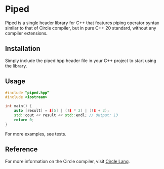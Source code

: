 # Piped

Piped is a single header library for C++ that features piping operator syntax similar to that of Circle compiler, but in pure C++ 20 standard, without any compiler extensions.

## Installation
Simply include the piped.hpp header file in your C++ project to start using the library.

## Usage
```c++
#include "piped.hpp"
#include <iostream>

int main() {
    auto [result] = $[5] | (!$ * 2) | (!$ + 3);
    std::cout << result << std::endl; // Output: 13
    return 0;
}
```

For more examples, see tests.

## Reference
For more information on the Circle compiler, visit [Circle Lang](https://www.circle-lang.org/).
